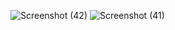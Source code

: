 ![Screenshot (42)](https://github.com/vikas200208/Movie_clone/assets/135458198/28c7b351-35ef-48ed-930e-7c1c06f55031)
![Screenshot (41)](https://github.com/vikas200208/Movie_clone/assets/135458198/cc2058d7-b90d-4fbf-a82a-c34bf38907be)

